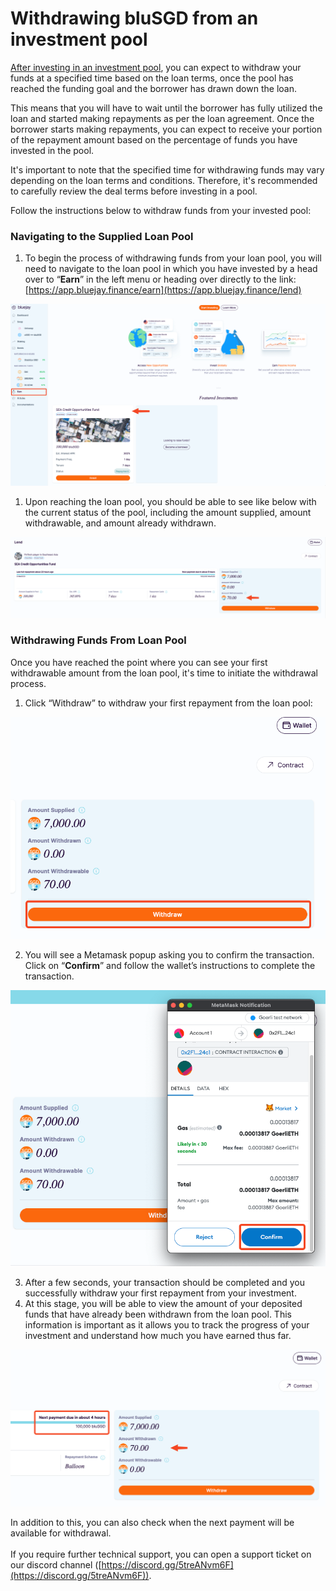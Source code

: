 # Withdrawing bluSGD from an investment pool

[After investing in an investment pool](investing-blusgd-in-an-investment-pool.md), you can expect to withdraw your funds at a specified time based on the loan terms, once the pool has reached the funding goal and the borrower has drawn down the loan.

This means that you will have to wait until the borrower has fully utilized the loan and started making repayments as per the loan agreement. Once the borrower starts making repayments, you can expect to receive your portion of the repayment amount based on the percentage of funds you have invested in the pool.

It's important to note that the specified time for withdrawing funds may vary depending on the loan terms and conditions. Therefore, it's recommended to carefully review the deal terms before investing in a pool.

Follow the instructions below to withdraw funds from your invested pool:

### **Navigating to the Supplied Loan Pool**

1. To begin the process of withdrawing funds from your loan pool, you will need to navigate to the loan pool in which you have invested by a head over to “**Earn**” in the left menu or heading over directly to the link: [https://app.bluejay.finance/earn](https://app.bluejay.finance/lend)

![](<../../.gitbook/assets/0 (1).png>)

1. Upon reaching the loan pool, you should be able to see like below with the current status of the pool, including the amount supplied, amount withdrawable, and amount already withdrawn.

![](<../../.gitbook/assets/1 (1).png>)

### **Withdrawing Funds From Loan Pool**

Once you have reached the point where you can see your first withdrawable amount from the loan pool, it's time to initiate the withdrawal process.

1. Click “Withdraw” to withdraw your first repayment from the loan pool:

![](<../../.gitbook/assets/2 (2).png>)

2. You will see a Metamask popup asking you to confirm the transaction. Click on “**Confirm**” and follow the wallet’s instructions to complete the transaction.

![](../../.gitbook/assets/3.png)

3. After a few seconds, your transaction should be completed and you successfully withdraw your first repayment from your investment.
4. At this stage, you will be able to view the amount of your deposited funds that have already been withdrawn from the loan pool. This information is important as it allows you to track the progress of your investment and understand how much you have earned thus far.

![](<../../.gitbook/assets/4 (1).png>)

In addition to this, you can also check when the next payment will be available for withdrawal.\
\
If you require further technical support, you can open a support ticket on our discord channel ([https://discord.gg/5treANvm6F](https://discord.gg/5treANvm6F)).
